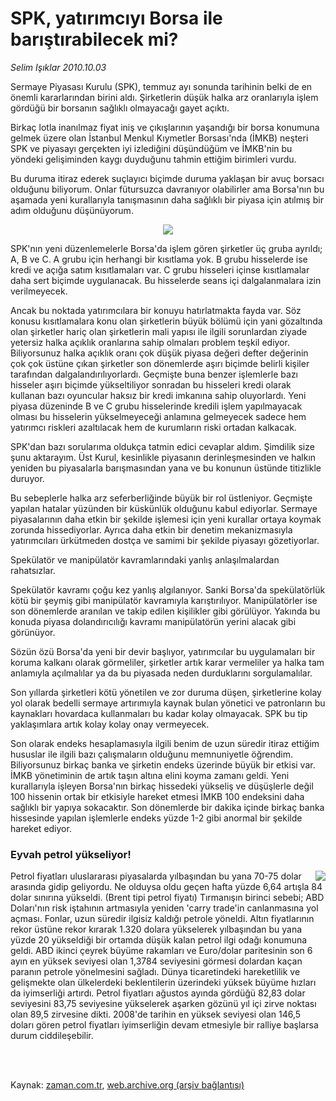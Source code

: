 # SPK, yatırımcıyı Borsa ile barıştırabilecek mi?

*Selim Işıklar 2010.10.03*

<td class="columnist-detail">
<p>Sermaye Piyasası Kurulu (SPK), temmuz ayı sonunda tarihinin belki de en önemli kararlarından birini aldı. Şirketlerin düşük halka arz oranlarıyla işlem gördüğü bir borsanın sağlıklı olmayacağı gayet açıktı.</p>
<p>
<div id="haberMetinDiv">
<p>Birkaç lotla inanılmaz fiyat iniş ve çıkışlarının yaşandığı bir borsa konumuna gelmek üzere olan İstanbul Menkul Kıymetler Borsası'nda (İMKB) neşteri SPK ve piyasayı gerçekten iyi izlediğini düşündüğüm ve İMKB'nin bu yöndeki gelişiminden kaygı duyduğunu tahmin ettiğim birimleri vurdu.
<p> Bu duruma itiraz ederek suçlayıcı biçimde duruma yaklaşan bir avuç borsacı olduğunu biliyorum. Onlar fütursuzca davranıyor olabilirler ama Borsa'nın bu aşamada yeni kurallarıyla tanışmasının daha sağlıklı bir piyasa için atılmış bir adım olduğunu düşünüyorum.
<p>
<p align="center"><img border="0" src="http://web.archive.org/web/20120309142457im_/http://medya.zaman.com.tr/2010/10/03/s-1.jpg"/>
<p> SPK'nın yeni düzenlemelerle Borsa'da işlem gören şirketler üç gruba ayrıldı; A, B ve C. A grubu için herhangi bir kısıtlama yok. B grubu hisselerde ise kredi ve açığa satım kısıtlamaları var. C grubu hisseleri içinse kısıtlamalar daha sert biçimde uygulanacak. Bu hisselerde seans içi dalgalanmalara izin verilmeyecek.
<p> Ancak bu noktada yatırımcılara bir konuyu hatırlatmakta fayda var. Söz konusu kısıtlamalara konu olan şirketlerin büyük bölümü için yani gözaltında olan şirketler hariç olan şirketlerin mali yapısı ile ilgili sorunlardan ziyade yetersiz halka açıklık oranlarına sahip olmaları problem teşkil ediyor. Biliyorsunuz halka açıklık oranı çok düşük piyasa değeri defter değerinin çok çok üstüne çıkan şirketler son dönemlerde aşırı biçimde belirli kişiler tarafından dalgalandırılıyorlardı. Geçmişte buna benzer işlemlerle bazı hisseler aşırı biçimde yükseltiliyor sonradan bu hisseleri kredi olarak kullanan bazı oyuncular haksız bir kredi imkanına sahip oluyorlardı. Yeni piyasa düzeninde B ve C grubu hisselerinde kredili işlem yapılmayacak olması bu hisselerin yükselmeyeceği anlamına gelmeyecek sadece hem yatırımcı riskleri azaltılacak hem de kurumların riski ortadan kalkacak.
<p> SPK'dan bazı sorularıma oldukça tatmin edici cevaplar aldım. Şimdilik size şunu aktarayım. Üst Kurul, kesinlikle piyasanın derinleşmesinden ve halkın yeniden bu piyasalarla barışmasından yana ve bu konunun üstünde titizlikle duruyor.
<p> Bu sebeplerle halka arz seferberliğinde büyük bir rol üstleniyor. Geçmişte yapılan hatalar yüzünden bir küskünlük olduğunu kabul ediyorlar. Sermaye piyasalarının daha etkin bir şekilde işlemesi için yeni kurallar ortaya koymak zorunda hissediyorlar. Ayrıca daha etkin bir denetim mekanizmasıyla yatırımcıları ürkütmeden dostça ve samimi bir şekilde piyasayı gözetiyorlar.
<p> Spekülatör ve manipülatör kavramlarındaki yanlış anlaşılmalardan rahatsızlar.
<p> Spekülatör kavramı çoğu kez yanlış algılanıyor. Sanki Borsa'da spekülatörlük kötü bir şeymiş gibi manipülatör kavramıyla karıştırılıyor. Manipülatörler ise son dönemlerde aranılan ve takip edilen kişilikler gibi görülüyor. Yakında bu konuda piyasa dolandırıcılığı kavramı manipülatörün yerini alacak gibi görünüyor.
<p> Sözün özü Borsa'da yeni bir devir başlıyor, yatırımcılar bu uygulamaları bir koruma kalkanı olarak görmeliler, şirketler artık karar vermeliler ya halka tam anlamıyla açılmalılar ya da bu piyasada neden durduklarını sorgulamalılar.
<p> Son yıllarda şirketleri kötü yönetilen ve zor duruma düşen, şirketlerine kolay yol olarak bedelli sermaye artırımıyla kaynak bulan yönetici ve patronların bu kaynakları hovardaca kullanmaları bu kadar kolay olmayacak. SPK bu tip yaklaşımlara artık kolay kolay onay vermeyecek.
<p> Son olarak endeks hesaplamasıyla ilgili benim de uzun süredir itiraz ettiğim hususlar ile ilgili bazı çalışmaların olduğunu memnuniyetle öğrendim. Biliyorsunuz birkaç banka ve şirketin endeks üzerinde büyük bir etkisi var. İMKB yönetiminin de artık taşın altına elini koyma zamanı geldi. Yeni kurallarıyla işleyen Borsa'nın birkaç hissedeki yükseliş ve düşüşlerle değil 100 hissenin ortak bir etkisiyle hareket etmesi İMKB 100 endeksini daha sağlıklı bir yapıya sokacaktır. Son dönemlerde bir dakika içinde birkaç banka hissesinde yapılan işlemlerle endeks yüzde 1-2 gibi anormal bir şekilde hareket ediyor.
<p><h3>Eyvah petrol yükseliyor!</h3>
<p><img align="right" border="0" src="http://web.archive.org/web/20120309142457im_/http://medya.zaman.com.tr/2010/10/03/s-2.jpg"/>
<p>Petrol fiyatları uluslararası piyasalarda yılbaşından bu yana 70-75 dolar arasında gidip geliyordu. Ne olduysa oldu geçen hafta yüzde 6,64 artışla 84 dolar sınırına yükseldi. (Brent tipi petrol fiyatı) Tırmanışın birinci sebebi; ABD Doları'nın risk iştahının artmasıyla yeniden 'carry trade'in canlanmasına yol açması. Fonlar, uzun süredir ilgisiz kaldığı petrole yöneldi. Altın fiyatlarının rekor üstüne rekor kırarak 1.320 dolara yükselerek yılbaşından bu yana yüzde 20 yükseldiği bir ortamda düşük kalan petrol ilgi odağı konumuna geldi. ABD ikinci çeyrek büyüme rakamları ve Euro/dolar paritesinin son 6 ayın en yüksek seviyesi olan 1,3784 seviyesini görmesi dolardan kaçan paranın petrole yönelmesini sağladı. Dünya ticaretindeki hareketlilik ve gelişmekte olan ülkelerdeki beklentilerin üzerindeki yüksek büyüme hızları da iyimserliği artırdı. Petrol fiyatları ağustos ayında gördüğü 82,83 dolar seviyesini 83,75 seviyesine yükselerek aşarken gözünü yıl içi zirve noktası olan 89,5 zirvesine dikti. 2008'de tarihin en yüksek seviyesi olan 146,5 doları gören petrol fiyatları iyimserliğin devam etmesiyle bir ralliye başlarsa durum ciddileşebilir.</p></p></p></p></p></p></p></p></p></p></p></p></p></p></p></p></div>
</p>


<p><br>
		 </br></p></td>

Kaynak: [zaman.com.tr](http://zaman.com.tr/yazar.do?yazino=1035167), [web.archive.org (arşiv bağlantısı)](http://web.archive.org/web/20120309142457/http://www.zaman.com.tr/yazar.do?yazino=1035167)
